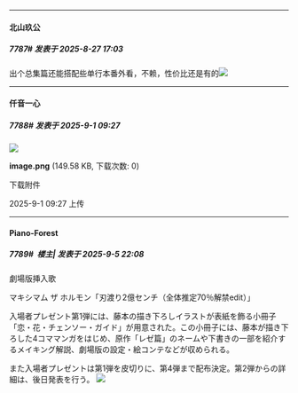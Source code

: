 ﻿
*****

####  北山玖公  
##### 7787#       发表于 2025-8-27 17:03

出个总集篇还能搭配些单行本番外看，不赖，性价比还是有的<img src="https://static.stage1st.com/image/smiley/face2017/058.png" referrerpolicy="no-referrer">

*****

####  仟音一心  
##### 7788#       发表于 2025-9-1 09:27

<img src="https://img.stage1st.com/forum/202509/01/092720d06yhbo1ico1zkbz.png" referrerpolicy="no-referrer">

<strong>image.png</strong> (149.58 KB, 下载次数: 0)

下载附件

2025-9-1 09:27 上传

*****

####  Piano-Forest  
##### 7789#         楼主| 发表于 2025-9-5 22:08

劇場版挿入歌

マキシマム ザ ホルモン「刃渡り2億センチ（全体推定70％解禁edit）」

入場者プレゼント第1弾には、藤本の描き下ろしイラストが表紙を飾る小冊子「恋・花・チェンソー・ガイド」が用意された。この小冊子には、藤本が描き下ろした4コママンガをはじめ、原作「レゼ篇」のネームや下書きの一部を紹介するメイキング解説、劇場版の設定・絵コンテなどが収められる。

また入場者プレゼントは第1弾を皮切りに、第4弾まで配布決定。第2弾からの詳細は、後日発表を行う。
<img src="https://p.sda1.dev/26/4f47f7a6984c8fc2bcfd7d67a9e70ef6/20250905_220148.jpg" referrerpolicy="no-referrer">


